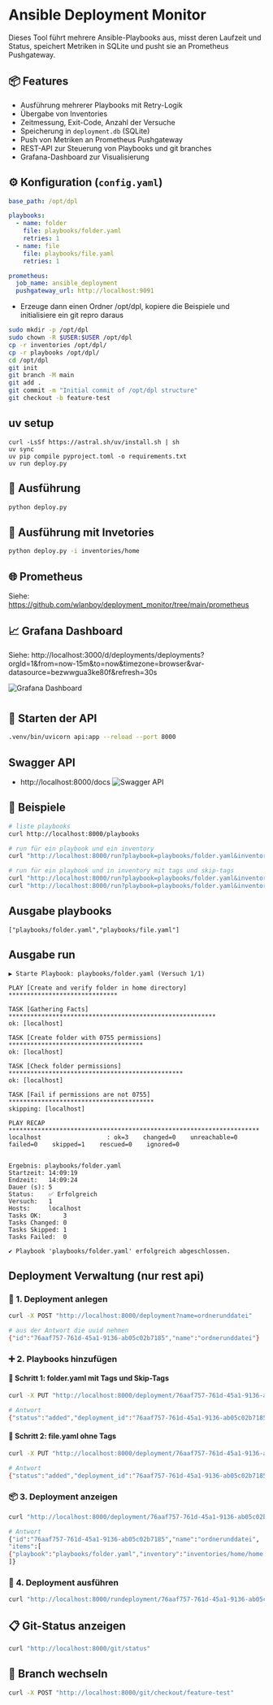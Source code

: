 # Ansible Deployment Monitor

Dieses Tool führt mehrere Ansible-Playbooks aus, misst deren Laufzeit und Status, speichert Metriken in SQLite und pusht sie an Prometheus Pushgateway.

## 📦 Features

- Ausführung mehrerer Playbooks mit Retry-Logik
- Übergabe von Inventories
- Zeitmessung, Exit-Code, Anzahl der Versuche
- Speicherung in `deployment.db` (SQLite)
- Push von Metriken an Prometheus Pushgateway
- REST-API zur Steuerung von Playbooks und git branches
- Grafana-Dashboard zur Visualisierung

## ⚙️ Konfiguration (`config.yaml`)

```yaml
base_path: /opt/dpl

playbooks:
  - name: folder
    file: playbooks/folder.yaml
    retries: 1
  - name: file
    file: playbooks/file.yaml
    retries: 1

prometheus:
  job_name: ansible_deployment
  pushgateway_url: http://localhost:9091
```
* Erzeuge dann einen Ordner /opt/dpl, kopiere die Beispiele und initialisiere ein git repro daraus
```bash
sudo mkdir -p /opt/dpl
sudo chown -R $USER:$USER /opt/dpl
cp -r inventories /opt/dpl/
cp -r playbooks /opt/dpl/
cd /opt/dpl
git init
git branch -M main
git add .
git commit -m "Initial commit of /opt/dpl structure"
git checkout -b feature-test
```

## uv setup
```
curl -LsSf https://astral.sh/uv/install.sh | sh
uv sync
uv pip compile pyproject.toml -o requirements.txt
uv run deploy.py
```

## 🚀 Ausführung
```bash
python deploy.py
```

## 🚀 Ausführung mit Invetories
```bash
python deploy.py -i inventories/home
```

## 🌐 Prometheus
Siehe: https://github.com/wlanboy/deployment_monitor/tree/main/prometheus

## 📈 Grafana Dashboard
Siehe: http://localhost:3000/d/deployments/deployments?orgId=1&from=now-15m&to=now&timezone=browser&var-datasource=bezwwgua3ke80f&refresh=30s

![Grafana Dashboard](dashboards/dashboard.png)

#

## 🚀 Starten der API
```bash
.venv/bin/uvicorn api:app --reload --port 8000
```

## Swagger API
* http://localhost:8000/docs
![Swagger API](images/swagger-api.png)

## 🚀 Beispiele
```bash
# liste playbooks
curl http://localhost:8000/playbooks

# run für ein playbook und ein inventory
curl "http://localhost:8000/run?playbook=playbooks/folder.yaml&inventory=inventories/home/home.yaml"

# run für ein playbook und in inventory mit tags und skip-tags
curl "http://localhost:8000/run?playbook=playbooks/folder.yaml&inventory=inventories/home/home.yaml&tags=create&skip_tags=check"
curl "http://localhost:8000/run?playbook=playbooks/folder.yaml&inventory=inventories/home/home.yaml&tags=check"
```

## Ausgabe playbooks
```
["playbooks/folder.yaml","playbooks/file.yaml"]
```

## Ausgabe run
```
▶ Starte Playbook: playbooks/folder.yaml (Versuch 1/1)

PLAY [Create and verify folder in home directory] ******************************

TASK [Gathering Facts] *********************************************************
ok: [localhost]

TASK [Create folder with 0755 permissions] *************************************
ok: [localhost]

TASK [Check folder permissions] ************************************************
ok: [localhost]

TASK [Fail if permissions are not 0755] ****************************************
skipping: [localhost]

PLAY RECAP *********************************************************************
localhost                  : ok=3    changed=0    unreachable=0    failed=0    skipped=1    rescued=0    ignored=0   


Ergebnis: playbooks/folder.yaml
Startzeit: 14:09:19
Endzeit:   14:09:24
Dauer (s): 5
Status:    ✅ Erfolgreich
Versuch:   1
Hosts:     localhost
Tasks OK:      3
Tasks Changed: 0
Tasks Skipped: 1
Tasks Failed:  0

✔ Playbook 'playbooks/folder.yaml' erfolgreich abgeschlossen.
```

## Deployment Verwaltung (nur rest api)
### 🧱 1. Deployment anlegen
```bash
curl -X POST "http://localhost:8000/deployment?name=ordnerunddatei"

# aus der Antwort die uuid nehmen
{"id":"76aaf757-761d-45a1-9136-ab05c02b7185","name":"ordnerunddatei"}
```

### ➕ 2. Playbooks hinzufügen
#### 🧩 Schritt 1: folder.yaml mit Tags und Skip-Tags
```bash
curl -X PUT "http://localhost:8000/deployment/76aaf757-761d-45a1-9136-ab05c02b7185?playbook=playbooks/folder.yaml&inventory=inventories/home/home.yaml&tags=create&skip_tags=check"

# Antwort
{"status":"added","deployment_id":"76aaf757-761d-45a1-9136-ab05c02b7185"}
```

#### 🧩 Schritt 2: file.yaml ohne Tags
```bash
curl -X PUT "http://localhost:8000/deployment/76aaf757-761d-45a1-9136-ab05c02b7185?playbook=playbooks/file.yaml&inventory=inventories/home/home.yaml"

# Antwort
{"status":"added","deployment_id":"76aaf757-761d-45a1-9136-ab05c02b7185"}
```

### 📦 3. Deployment anzeigen
```bash
curl "http://localhost:8000/deployment/76aaf757-761d-45a1-9136-ab05c02b7185"

# Antwort
{"id":"76aaf757-761d-45a1-9136-ab05c02b7185","name":"ordnerunddatei",
"items":[
{"playbook":"playbooks/folder.yaml","inventory":"inventories/home/home.yaml","tags":"create","skip_tags":"check"},{"playbook":"playbooks/file.yaml","inventory":"inventories/home/home.yaml","tags":null,"skip_tags":null}
]}
```

### 🚀 4. Deployment ausführen
```bash
curl "http://localhost:8000/rundeployment/76aaf757-761d-45a1-9136-ab05c02b7185"
```

## 📋 Git-Status anzeigen
```bash
curl "http://localhost:8000/git/status"
```

## 🔀 Branch wechseln
```bash
curl -X POST "http://localhost:8000/git/checkout/feature-test"
```